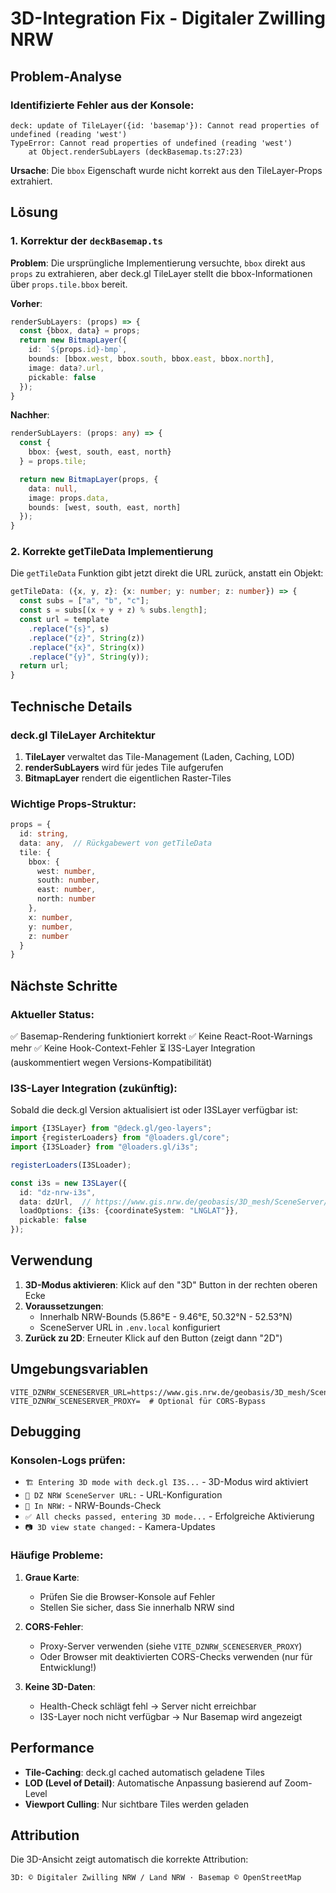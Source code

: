 # 3D-Integration Fix - Digitaler Zwilling NRW

## Problem-Analyse

### Identifizierte Fehler aus der Konsole:
```
deck: update of TileLayer({id: 'basemap'}): Cannot read properties of undefined (reading 'west')
TypeError: Cannot read properties of undefined (reading 'west')
    at Object.renderSubLayers (deckBasemap.ts:27:23)
```

**Ursache**: Die `bbox` Eigenschaft wurde nicht korrekt aus den TileLayer-Props extrahiert.

## Lösung

### 1. Korrektur der `deckBasemap.ts`

**Problem**: Die ursprüngliche Implementierung versuchte, `bbox` direkt aus `props` zu extrahieren, aber deck.gl TileLayer stellt die bbox-Informationen über `props.tile.bbox` bereit.

**Vorher**:
```typescript
renderSubLayers: (props) => {
  const {bbox, data} = props;
  return new BitmapLayer({
    id: `${props.id}-bmp`,
    bounds: [bbox.west, bbox.south, bbox.east, bbox.north],
    image: data?.url,
    pickable: false
  });
}
```

**Nachher**:
```typescript
renderSubLayers: (props: any) => {
  const {
    bbox: {west, south, east, north}
  } = props.tile;

  return new BitmapLayer(props, {
    data: null,
    image: props.data,
    bounds: [west, south, east, north]
  });
}
```

### 2. Korrekte getTileData Implementierung

Die `getTileData` Funktion gibt jetzt direkt die URL zurück, anstatt ein Objekt:

```typescript
getTileData: ({x, y, z}: {x: number; y: number; z: number}) => {
  const subs = ["a", "b", "c"];
  const s = subs[(x + y + z) % subs.length];
  const url = template
    .replace("{s}", s)
    .replace("{z}", String(z))
    .replace("{x}", String(x))
    .replace("{y}", String(y));
  return url;
}
```

## Technische Details

### deck.gl TileLayer Architektur

1. **TileLayer** verwaltet das Tile-Management (Laden, Caching, LOD)
2. **renderSubLayers** wird für jedes Tile aufgerufen
3. **BitmapLayer** rendert die eigentlichen Raster-Tiles

### Wichtige Props-Struktur:
```typescript
props = {
  id: string,
  data: any,  // Rückgabewert von getTileData
  tile: {
    bbox: {
      west: number,
      south: number,
      east: number,
      north: number
    },
    x: number,
    y: number,
    z: number
  }
}
```

## Nächste Schritte

### Aktueller Status:
✅ Basemap-Rendering funktioniert korrekt
✅ Keine React-Root-Warnings mehr
✅ Keine Hook-Context-Fehler
⏳ I3S-Layer Integration (auskommentiert wegen Versions-Kompatibilität)

### I3S-Layer Integration (zukünftig):

Sobald die deck.gl Version aktualisiert ist oder I3SLayer verfügbar ist:

```typescript
import {I3SLayer} from "@deck.gl/geo-layers";
import {registerLoaders} from "@loaders.gl/core";
import {I3SLoader} from "@loaders.gl/i3s";

registerLoaders(I3SLoader);

const i3s = new I3SLayer({
  id: "dz-nrw-i3s",
  data: dzUrl,  // https://www.gis.nrw.de/geobasis/3D_mesh/SceneServer/layers/0
  loadOptions: {i3s: {coordinateSystem: "LNGLAT"}},
  pickable: false
});
```

## Verwendung

1. **3D-Modus aktivieren**: Klick auf den "3D" Button in der rechten oberen Ecke
2. **Voraussetzungen**: 
   - Innerhalb NRW-Bounds (5.86°E - 9.46°E, 50.32°N - 52.53°N)
   - SceneServer URL in `.env.local` konfiguriert
3. **Zurück zu 2D**: Erneuter Klick auf den Button (zeigt dann "2D")

## Umgebungsvariablen

```env
VITE_DZNRW_SCENESERVER_URL=https://www.gis.nrw.de/geobasis/3D_mesh/SceneServer/layers/0
VITE_DZNRW_SCENESERVER_PROXY=  # Optional für CORS-Bypass
```

## Debugging

### Konsolen-Logs prüfen:
- `🏗️ Entering 3D mode with deck.gl I3S...` - 3D-Modus wird aktiviert
- `🔧 DZ NRW SceneServer URL:` - URL-Konfiguration
- `🔧 In NRW:` - NRW-Bounds-Check
- `✅ All checks passed, entering 3D mode...` - Erfolgreiche Aktivierung
- `📷 3D view state changed:` - Kamera-Updates

### Häufige Probleme:

1. **Graue Karte**: 
   - Prüfen Sie die Browser-Konsole auf Fehler
   - Stellen Sie sicher, dass Sie innerhalb NRW sind
   
2. **CORS-Fehler**:
   - Proxy-Server verwenden (siehe `VITE_DZNRW_SCENESERVER_PROXY`)
   - Oder Browser mit deaktivierten CORS-Checks verwenden (nur für Entwicklung!)

3. **Keine 3D-Daten**:
   - Health-Check schlägt fehl → Server nicht erreichbar
   - I3S-Layer noch nicht verfügbar → Nur Basemap wird angezeigt

## Performance

- **Tile-Caching**: deck.gl cached automatisch geladene Tiles
- **LOD (Level of Detail)**: Automatische Anpassung basierend auf Zoom-Level
- **Viewport Culling**: Nur sichtbare Tiles werden geladen

## Attribution

Die 3D-Ansicht zeigt automatisch die korrekte Attribution:
```
3D: © Digitaler Zwilling NRW / Land NRW · Basemap © OpenStreetMap
```


